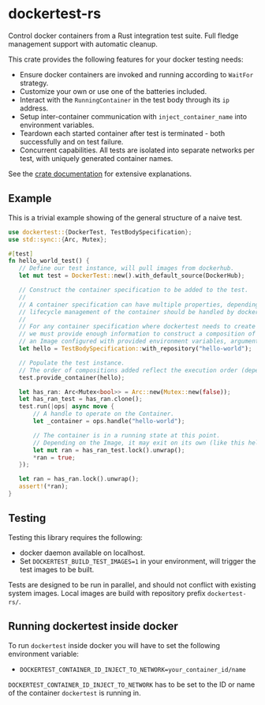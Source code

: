 # dockertest-rs

Control docker containers from a Rust integration test suite. Full fledge management support
with automatic cleanup.

This crate provides the following features for your docker testing needs:

* Ensure docker containers are invoked and running according to `WaitFor` strategy.
 * Customize your own or use one of the batteries included.
* Interact with the `RunningContainer` in the test body through its `ip` address.
* Setup inter-container communication with `inject_container_name` into environment variables.
* Teardown each started container after test is terminated - both successfully and on test failure.
* Concurrent capabilities. All tests are isolated into separate networks per test, with uniquely
generated container names.

See the [crate documentation](https://docs.rs/dockertest) for extensive explanations.

## Example

This is a trivial example showing of the general structure of a naive test.

 ```rust
use dockertest::{DockerTest, TestBodySpecification};
use std::sync::{Arc, Mutex};

#[test]
fn hello_world_test() {
    // Define our test instance, will pull images from dockerhub.
    let mut test = DockerTest::new().with_default_source(DockerHub);

    // Construct the container specification to be added to the test.
    //
    // A container specification can have multiple properties, depending on how the
    // lifecycle management of the container should be handled by dockertest.
    //
    // For any container specification where dockertest needs to create and start the container,
    // we must provide enough information to construct a composition of
    // an Image configured with provided environment variables, arguments, StartPolicy, etc.
    let hello = TestBodySpecification::with_repository("hello-world");

    // Populate the test instance.
    // The order of compositions added reflect the execution order (depending on StartPolicy).
    test.provide_container(hello);

    let has_ran: Arc<Mutex<bool>> = Arc::new(Mutex::new(false));
    let has_ran_test = has_ran.clone();
    test.run(|ops| async move {
        // A handle to operate on the Container.
        let _container = ops.handle("hello-world");

        // The container is in a running state at this point.
        // Depending on the Image, it may exit on its own (like this hello-world image)
        let mut ran = has_ran_test.lock().unwrap();
        *ran = true;
    });

    let ran = has_ran.lock().unwrap();
    assert!(*ran);
}
```

## Testing

Testing this library requires the following:
* docker daemon available on localhost.
* Set `DOCKERTEST_BUILD_TEST_IMAGES=1` in your environment, will trigger the test images to be built.

Tests are designed to be run in parallel, and should not conflict with existing system images.
Local images are build with repository prefix `dockertest-rs/`.

## Running dockertest inside docker
To run `dockertest` inside docker you will have to set the following environment variable:
- `DOCKERTEST_CONTAINER_ID_INJECT_TO_NETWORK=your_container_id/name`

`DOCKERTEST_CONTAINER_ID_INJECT_TO_NETWORK` has to be set to the ID or name of the container `dockertest` is running in.
